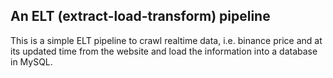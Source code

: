 ## An ELT (extract-load-transform) pipeline
This is a simple ELT pipeline to crawl realtime data, i.e. binance price and at its updated time from the website and load the information into a database in MySQL.
